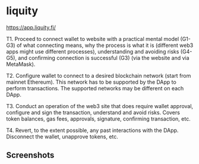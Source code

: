 # liquity
https://app.liquity.fi/

T1. Proceed to connect wallet to website with a practical mental model (G1-G3) of what connecting means, why the process is what it is (different web3 apps might use different processes), understanding and avoiding risks (G4-G5), and confirming connection is successful (G3) (via the website and via MetaMask).



T2. Configure wallet to connect to a desired blockchain network (start from mainnet Ethereum). This network has to be supported by the DApp to perform transactions. The supported networks may be different on each DApp.



T3. Conduct an operation of the web3 site that does require wallet approval, configure and sign the transaction, understand and avoid risks. Covers token balances, gas fees, approvals, signature, confirming transaction, etc.




T4. Revert, to the extent possible, any past interactions with the DApp. Disconnect the wallet, unapprove tokens, etc. 


## Screenshots

